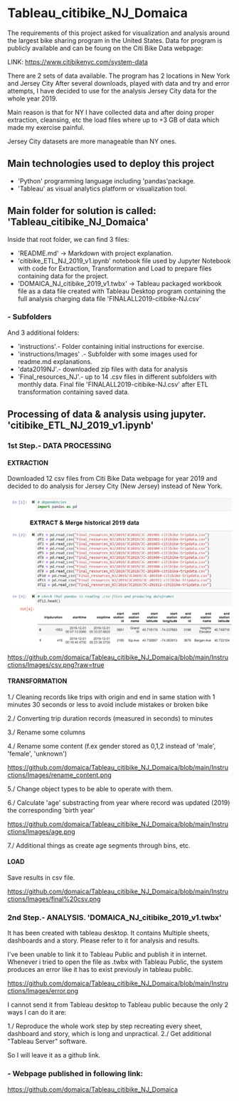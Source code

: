 # Tableau_citibike_NJ_Domaica

The requirements of this project asked for visualization and analysis  around the largest bike sharing program in the United States.
Data for program is publicly available and can be foung on the Citi Bike Data webpage:

LINK: https://www.citibikenyc.com/system-data

There are 2 sets of data available. The program has 2 locations in New York and Jersey City
After several downloads, played with data and try and error attempts, I have decided to use for the analysis Jersey City data for the whole year 2019.

Main reason is that for NY I have collected data and after doing proper extraction, cleansing, etc the load files where up to +3 GB of data which made my exercise painful. 

Jersey City datasets are more manageable than NY ones.


## Main technologies used to deploy this project

- 'Python' programming language including 'pandas'package.
- 'Tableau' as visual analytics platform or visualization tool.


## Main folder for solution is called: 'Tableau_citibike_NJ_Domaica'

Inside that root folder, we can find 3 files:

- 'README.md' -> Markdown with project explanation.
- 'citibike_ETL_NJ_2019_v1.ipynb'  notebook file used by Jupyter Notebook with code for Extraction, Transformation and Load to prepare files containing data for the project.
- 'DOMAICA_NJ_citibike_2019_v1.twbx' -> Tableau packaged workbook file as a data file created with Tableau Desktop program containing the full analysis charging data file 'FINALALL2019-citibike-NJ.csv'

### - Subfolders 

And 3 additional folders:

- 'instructions'.- Folder containing initial instructions for exercise.
- 'instructions/Images' .- Subfolder with some images used for readme.md explanations.
- 'data2019NJ'.- downloaded zip files with data for analysis
- 'Final_resources_NJ'.- up to 14 .csv files in different subfolders with monthly data. Final file 'FINALALL2019-citibike-NJ.csv' after ETL transformation containing saved data.

## Processing of data & analysis using jupyter. 'citibike_ETL_NJ_2019_v1.ipynb'


### 1st Step.- DATA PROCESSING

#### EXTRACTION
Downloaded 12 csv files from Citi Bike Data webpage for year 2019 and decided to do analysis for Jersey City (New Jersey) instead of New York.

![alt text](https://github.com/domaica/Tableau_citibike_NJ_Domaica/blob/main/Instructions/Images/csv.png)

https://github.com/domaica/Tableau_citibike_NJ_Domaica/blob/main/Instructions/Images/csv.png?raw=true

#### TRANSFORMATION

1./ Cleaning records like trips with origin and end in same station with 1 minutes 30 seconds or less to avoid include mistakes or broken bike 

2./ Converting trip duration records (measured in seconds) to minutes

3./ Rename some columns

4./ Rename some content (f.ex gender stored as 0,1,2 instead of 'male', 'female', 'unknown')

https://github.com/domaica/Tableau_citibike_NJ_Domaica/blob/main/Instructions/Images/rename_content.png

5./ Change object types to be able to operate with them.

6./ Calculate 'age' substracting from year where record was updated (2019) the corresponding 'birth year'

https://github.com/domaica/Tableau_citibike_NJ_Domaica/blob/main/Instructions/Images/age.png

7./ Additional things as create age segments through bins, etc.

#### LOAD

Save results in csv file.

https://github.com/domaica/Tableau_citibike_NJ_Domaica/blob/main/Instructions/Images/final%20csv.png


### 2nd Step.- ANALYSIS. 'DOMAICA_NJ_citibike_2019_v1.twbx'

It has been created with tableau desktop. It contains Multiple sheets, dashboards and a story. Please refer to it for analysis and results.

I've been unable to link it to Tableau Public and publish it in internet. Whenever i tried to open the file as .twbx with Tableau Public, the system produces an error like it has to exist previouly in tableau public. 

https://github.com/domaica/Tableau_citibike_NJ_Domaica/blob/main/Instructions/Images/error.png


I cannot send it from Tableau desktop to Tableau public because the only 2 ways I can do it are:

1./ Reproduce the whole work step by step recreating every sheet, dashboard and story, which is long and unpractical.
2./ Get additional "Tableau Server" software.

So I will leave it as a github link.


### - Webpage published in following link:

https://github.com/domaica/Tableau_citibike_NJ_Domaica


